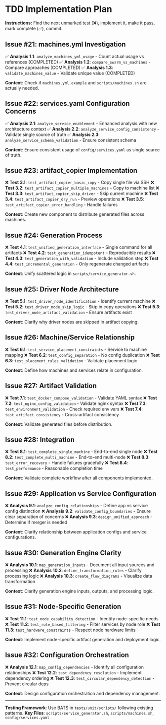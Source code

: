 # TDD Implementation Plan

**Instructions:** Find the next unmarked test (❌), implement it, make it pass, mark complete (✅), commit.

## Issue #21: machines.yml Investigation

✅ **Analysis 1.1**: `analyze_machines_yml_usage` - Count actual usage vs references (COMPLETED)
✅ **Analysis 1.2**: `compare_swarm_vs_machines` - Compare approaches (COMPLETED)
✅ **Analysis 1.3**: `validate_machines_value` - Validate unique value (COMPLETED)

**Context**: Check if `machines.yml.example` and `scripts/machines.sh` are actually needed.

## Issue #22: services.yaml Configuration Concerns

✅ **Analysis 2.1**: `analyze_service_enablement` - Enhanced analysis with new architecture context
✅ **Analysis 2.2**: `analyze_service_config_consistency` - Validate single source of truth
✅ **Analysis 2.3**: `analyze_service_schema_validation` - Ensure consistent schema

**Context**: Ensure consistent usage of `config/services.yaml` as single source of truth.

## Issue #23: artifact_copier Implementation

❌ **Test 3.1**: `test_artifact_copier_basic_copy` - Copy single file via SSH
❌ **Test 3.2**: `test_artifact_copier_multiple_machines` - Copy to machine list
❌ **Test 3.3**: `test_artifact_copier_skip_driver` - Skip current machine
❌ **Test 3.4**: `test_artifact_copier_dry_run` - Preview operations
❌ **Test 3.5**: `test_artifact_copier_error_handling` - Handle failures

**Context**: Create new component to distribute generated files across machines.

## Issue #24: Generation Process

❌ **Test 4.1**: `test_unified_generation_interface` - Single command for all artifacts
❌ **Test 4.2**: `test_generation_idempotent` - Reproducible results
❌ **Test 4.3**: `test_generation_with_validation` - Include validation step
❌ **Test 4.4**: `test_incremental_generation` - Only regenerate changed artifacts

**Context**: Unify scattered logic in `scripts/service_generator.sh`.

## Issue #25: Driver Node Architecture

❌ **Test 5.1**: `test_driver_node_identification` - Identify current machine
❌ **Test 5.2**: `test_driver_node_skip_logic` - Skip in copy operations
❌ **Test 5.3**: `test_driver_node_artifact_validation` - Ensure artifacts exist

**Context**: Clarify why driver nodes are skipped in artifact copying.

## Issue #26: Machine/Service Relationship

❌ **Test 6.1**: `test_service_placement_constraints` - Service to machine mapping
❌ **Test 6.2**: `test_config_separation` - No config duplication
❌ **Test 6.3**: `test_placement_rules_validation` - Validate placement logic

**Context**: Define how machines and services relate in configuration.

## Issue #27: Artifact Validation

❌ **Test 7.1**: `test_docker_compose_validation` - Validate YAML syntax
❌ **Test 7.2**: `test_nginx_config_validation` - Validate nginx syntax
❌ **Test 7.3**: `test_environment_validation` - Check required env vars
❌ **Test 7.4**: `test_artifact_consistency` - Cross-artifact consistency

**Context**: Validate generated files before distribution.

## Issue #28: Integration

❌ **Test 8.1**: `test_complete_single_machine` - End-to-end single node
❌ **Test 8.2**: `test_complete_multi_machine` - End-to-end multi-node
❌ **Test 8.3**: `test_error_recovery` - Handle failures gracefully
❌ **Test 8.4**: `test_performance` - Reasonable completion time

**Context**: Validate complete workflow after all components implemented.

## Issue #29: Application vs Service Configuration

❌ **Analysis 9.1**: `analyze_config_relationships` - Define app vs service config distinction
❌ **Analysis 9.2**: `validate_config_boundaries` - Ensure clear separation of concerns
❌ **Analysis 9.3**: `design_unified_approach` - Determine if merger is needed

**Context**: Clarify relationship between application configs and service configurations.

## Issue #30: Generation Engine Clarity

❌ **Analysis 10.1**: `map_generation_inputs` - Document all input sources and processing
❌ **Analysis 10.2**: `define_transformation_rules` - Clarify processing logic
❌ **Analysis 10.3**: `create_flow_diagrams` - Visualize data transformation

**Context**: Clarify generation engine inputs, outputs, and processing logic.

## Issue #31: Node-Specific Generation

❌ **Test 11.1**: `test_node_capability_detection` - Identify node-specific needs
❌ **Test 11.2**: `test_role_based_filtering` - Filter services by node role
❌ **Test 11.3**: `test_hardware_constraints` - Respect node hardware limits

**Context**: Implement node-specific artifact generation and deployment logic.

## Issue #32: Configuration Orchestration

❌ **Analysis 12.1**: `map_config_dependencies` - Identify all configuration relationships
❌ **Test 12.2**: `test_dependency_resolution` - Implement dependency ordering
❌ **Test 12.3**: `test_circular_dependency_detection` - Prevent circular deps

**Context**: Design configuration orchestration and dependency management.

---

**Testing Framework**: Use BATS in `tests/unit/scripts/` following existing patterns.
**Key Files**: `scripts/service_generator.sh`, `scripts/machines.sh`, `config/services.yaml`
